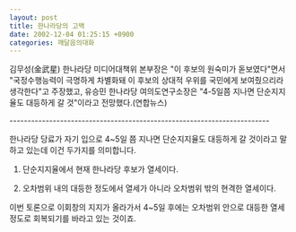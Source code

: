 ```yaml
---
layout: post
title: 한나라당의 고백
date: 2002-12-04 01:25:15 +0900
categories: 깨달음의대화
---
```

김무성(金武星) 한나라당 미디어대책위 본부장은 "이 후보의 원숙미가 돋보였다"면서 "국정수행능력이 극명하게 차별화돼 이 후보의 상대적 우위를 국민에게 보여줬으리라 생각한다"고 주장했고, 유승민 한나라당 여의도연구소장은 "4-5일쯤 지나면 단순지지율도 대등하게 갈 것"이라고 전망했다.(연합뉴스)
  

  
\---\---\---\---\---\---\---\---\---\---\---\---\---\---\---\---\---\---\---\---\---\---\---\---
  

  
한나라당 당료가 자기 입으로 4~5일 쯤 지나면 단순지지율도 대등하게 갈 것이라고 말하고 있는데 이건 두가지를 의미합니다.
  

  
1. 단순지지율에서 현재 한나라당 후보가 열세이다.
  
2. 오차범위 내의 대등한 정도에서 열세가 아니라 오차범위 밖의 현격한 열세이다.
  

  
이번 토론으로 이회창의 지지가 올라가서 4~5일 후에는 오차범위 안으로 대등한 열세 정도로 회복되기를 바라고 있는 것이죠.